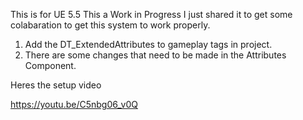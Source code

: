 This is for UE 5.5
This a Work in Progress I just shared it to get some colabaration to get this system to work properly.

1. Add the DT_ExtendedAttributes to gameplay tags in project.
2. There are some changes that need to be made in the Attributes Component.

Heres the setup video

https://youtu.be/C5nbg06_v0Q
